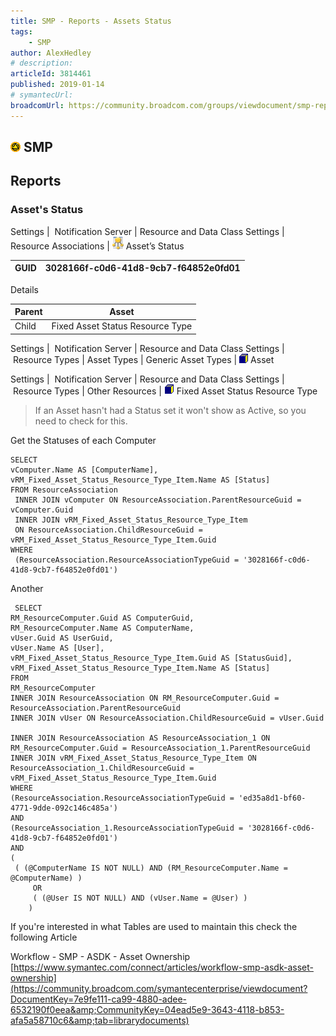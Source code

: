 ```yaml
---
title: SMP - Reports - Assets Status
tags:
    - SMP
author: AlexHedley
# description: 
articleId: 3814461
published: 2019-01-14
# symantecUrl:
broadcomUrl: https://community.broadcom.com/groups/viewdocument/smp-reports-assets-status-1?CommunityKey=d89b2b1b-1b1c-40c7-88de-8a8a52ebf2a5&tab=librarydocuments
---
```


## ![SMP](images\smp.png) SMP
  
## Reports
  
### Asset's Status
  
Settings |  Notification Server | Resource and Data Class Settings | Resource Associations | ![Resource Association](images\ResourceAssociation.png) Asset’s Status

| ​GUID | 3028166f-c0d6-41d8-9cb7-f64852e0fd01 |
| --- | --- |

Details

| Parent | Asset |
| --- | --- |
| ​Child | ​​Fixed Asset Status Resource Type |

Settings |  Notification Server | Resource and Data Class Settings |  Resource Types | Asset Types | Generic Asset Types | ![Resource](images\Resource.png) Asset
  
Settings |  Notification Server | Resource and Data Class Settings |  Resource Types | Other Resources | ![Resource](images\icn16asset_gen.gif) Fixed Asset Status Resource Type

> If an Asset hasn't had a Status set it won't show as Active, so you need to check for this.

Get the Statuses of each Computer

    SELECT  
    vComputer.Name AS [ComputerName],  
    vRM_Fixed_Asset_Status_Resource_Type_Item.Name AS [Status] 
    FROM ResourceAssociation  
     INNER JOIN vComputer ON ResourceAssociation.ParentResourceGuid = vComputer.Guid  
     INNER JOIN vRM_Fixed_Asset_Status_Resource_Type_Item  
     ON ResourceAssociation.ChildResourceGuid = vRM_Fixed_Asset_Status_Resource_Type_Item.Guid 
    WHERE 
     (ResourceAssociation.ResourceAssociationTypeGuid = '3028166f-c0d6-41d8-9cb7-f64852e0fd01')

Another

     SELECT 
    RM_ResourceComputer.Guid AS ComputerGuid,  
    RM_ResourceComputer.Name AS ComputerName,  
    vUser.Guid AS UserGuid,  
    vUser.Name AS [User], 
    vRM_Fixed_Asset_Status_Resource_Type_Item.Guid AS [StatusGuid], 
    vRM_Fixed_Asset_Status_Resource_Type_Item.Name AS [Status] 
    FROM 
    RM_ResourceComputer  
    INNER JOIN ResourceAssociation ON RM_ResourceComputer.Guid = ResourceAssociation.ParentResourceGuid  
    INNER JOIN vUser ON ResourceAssociation.ChildResourceGuid = vUser.Guid  
    INNER JOIN ResourceAssociation AS ResourceAssociation_1 ON RM_ResourceComputer.Guid = ResourceAssociation_1.ParentResourceGuid  
    INNER JOIN vRM_Fixed_Asset_Status_Resource_Type_Item ON ResourceAssociation_1.ChildResourceGuid = vRM_Fixed_Asset_Status_Resource_Type_Item.Guid 
    WHERE 
    (ResourceAssociation.ResourceAssociationTypeGuid = 'ed35a8d1-bf60-4771-9dde-092c146c485a')  
    AND  
    (ResourceAssociation_1.ResourceAssociationTypeGuid = '3028166f-c0d6-41d8-9cb7-f64852e0fd01') 
    AND 
    ( 
     ( (@ComputerName IS NOT NULL) AND (RM_ResourceComputer.Name = @ComputerName) ) 
         OR 
         ( (@User IS NOT NULL) AND (vUser.Name = @User) ) 
        )

If you're interested in what Tables are used to maintain this check the following Article
  
Workflow - SMP - ASDK - Asset Ownership  
[https://www.symantec.com/connect/articles/workflow-smp-asdk-asset-ownership](https://community.broadcom.com/symantecenterprise/viewdocument?DocumentKey=7e9fe111-ca99-4880-adee-6532190f0eea&amp;CommunityKey=04ead5e9-3643-4118-b853-afa5a58710c6&amp;tab=librarydocuments)
